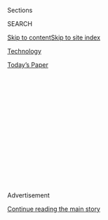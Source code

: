 <div id="app">

<div>

<div>

<div>

<div class="NYTAppHideMasthead css-1q2w90k e1suatyy0">

<div class="section css-ui9rw0 e1suatyy2">

<div class="css-eph4ug er09x8g0">

<div class="css-6n7j50">

</div>

<span class="css-1dv1kvn">Sections</span>

<div class="css-10488qs">

<span class="css-1dv1kvn">SEARCH</span>

</div>

[Skip to content](#site-content)[Skip to site
index](#site-index)

</div>

<div id="masthead-section-label" class="css-1wr3we4 eaxe0e00">

[Technology](https://www.nytimes.com/section/technology)

</div>

<div class="css-10698na e1huz5gh0">

</div>

</div>

<div id="masthead-bar-one" class="section hasLinks css-15hmgas e1csuq9d3">

<div class="css-uqyvli e1csuq9d0">

</div>

<div class="css-1uqjmks e1csuq9d1">

</div>

<div class="css-9e9ivx">

[](https://myaccount.nytimes.com/auth/login?response_type=cookie&client_id=vi)

</div>

<div class="css-1bvtpon e1csuq9d2">

[Today’s
Paper](https://www.nytimes.com/section/todayspaper)

</div>

</div>

</div>

</div>

<div data-aria-hidden="false">

<div id="site-content" data-role="main">

<div>

<div class="css-1aor85t" style="opacity:0.000000001;z-index:-1;visibility:hidden">

<div class="css-1hqnpie">

<div class="css-epjblv">

<span class="css-17xtcya">[Technology](/section/technology)</span><span class="css-x15j1o">|</span><span class="css-fwqvlz">Amazon,
Apple, Facebook and Google Prepare for Their ‘Big Tobacco
Moment’</span>

</div>

<div class="css-k008qs">

<div class="css-1iwv8en">

<span class="css-18z7m18"></span>

<div>

</div>

</div>

<span class="css-1n6z4y">https://nyti.ms/3f7lchW</span>

<div class="css-1705lsu">

<div class="css-4xjgmj">

<div class="css-4skfbu" data-role="toolbar" data-aria-label="Social Media Share buttons, Save button, and Comments Panel with current comment count" data-testid="share-tools">

  - 
  - 
  - 
  - 
    
    <div class="css-6n7j50">
    
    </div>

  - 
  - 

</div>

</div>

</div>

</div>

</div>

</div>

<div id="NYT_TOP_BANNER_REGION" class="css-13pd83m">

</div>

<div id="top-wrapper" class="css-1sy8kpn">

<div id="top-slug" class="css-l9onyx">

Advertisement

</div>

[Continue reading the main
story](#after-top)

<div class="ad top-wrapper" style="text-align:center;height:100%;display:block;min-height:250px">

<div id="top" class="place-ad" data-position="top" data-size-key="top">

</div>

</div>

<div id="after-top">

</div>

</div>

<div>

<div id="sponsor-wrapper" class="css-1hyfx7x">

<div id="sponsor-slug" class="css-19vbshk">

Supported by

</div>

[Continue reading the main
story](#after-sponsor)

<div id="sponsor" class="ad sponsor-wrapper" style="text-align:center;height:100%;display:block">

</div>

<div id="after-sponsor">

</div>

</div>

<div class="css-186x18t">

</div>

<div class="css-1vkm6nb ehdk2mb0">

# Amazon, Apple, Facebook and Google Prepare for Their ‘Big Tobacco Moment’

</div>

The tech C.E.O.s will appear together at a congressional hearing on
Wednesday to argue that their companies do not stifle competition.

<div class="css-79elbk" data-testid="photoviewer-wrapper">

<div class="css-z3e15g" data-testid="photoviewer-wrapper-hidden">

</div>

<div class="css-1a48zt4 ehw59r15" data-testid="photoviewer-children">

![<span class="css-16f3y1r e13ogyst0" data-aria-hidden="true">Clockwise
from top left: Sundar Pichai of Google, Jeff Bezos of Amazon, Tim Cook
of Apple and Mark Zuckerberg of
Facebook.</span><span class="css-cnj6d5 e1z0qqy90" itemprop="copyrightHolder"><span class="css-1ly73wi e1tej78p0">Credit...</span><span><span>Clockwise
from top left: Erik Tanner for The New York Times; Kyle Johnson for The
New York Times; Jim Wilson/The New York Times; Jessica Chou for The New
York
Times</span></span></span>](https://static01.nyt.com/images/2020/07/24/business/24TECHCEOS-GRID/24TECHCEOS-GRID-articleLarge.jpg?quality=75&auto=webp&disable=upscale)

</div>

</div>

<div class="css-18e8msd">

<div class="css-vp77d3 epjyd6m0">

<div class="css-1baulvz">

By [<span class="css-1baulvz" itemprop="name">Cecilia
Kang</span>](https://www.nytimes.com/by/cecilia-kang),
[<span class="css-1baulvz" itemprop="name">Jack
Nicas</span>](https://www.nytimes.com/by/jack-nicas) and
[<span class="css-1baulvz last-byline" itemprop="name">David
McCabe</span>](https://www.nytimes.com/by/david-mccabe)

</div>

</div>

  - 
    
    <div class="css-ld3wwf e16638kd2">
    
    Published July 28, 2020Updated July 29,
    2020
    
    </div>

  - 
    
    <div class="css-4xjgmj">
    
    <div class="css-pvvomx" data-role="toolbar" data-aria-label="Social Media Share buttons, Save button, and Comments Panel with current comment count" data-testid="share-tools">
    
      - 
      - 
      - 
      - 
        
        <div class="css-6n7j50">
        
        </div>
    
      - 
      - 
    
    </div>
    
    </div>

</div>

</div>

<div class="section meteredContent css-1r7ky0e" name="articleBody" itemprop="articleBody">

<div class="css-1fanzo5 StoryBodyCompanionColumn">

<div class="css-53u6y8">

WASHINGTON — After lawmakers collected hundreds of hours of interviews
and obtained more than 1.3 million documents about Amazon, Apple,
Facebook and Google, their chief executives will testify before Congress
on Wednesday to defend their powerful businesses from the hammer of
government.

</div>

</div>

<div>

</div>

<div class="css-1fanzo5 StoryBodyCompanionColumn">

<div class="css-53u6y8">

The captains of the New Gilded Age — [Jeff Bezos of
Amazon](https://www.nytimes.com/2020/07/27/business/jeff-bezos-amazon-congress.html),
Tim Cook of Apple, Mark Zuckerberg of Facebook and Sundar Pichai of
Google — will appear together before Congress for the first time to
justify their business practices. Members of the House judiciary’s
antitrust subcommittee [have investigated the internet
giants](https://www.nytimes.com/2019/06/11/technology/antitrust-hearing.html)
for more than a year on accusations that they stifled rivals and harmed
consumers.

The hearing is the government’s most aggressive show against tech power
since the [pursuit to break up
Microsoft](https://www.nytimes.com/2000/04/04/business/us-vs-microsoft-overview-us-judge-says-microsoft-violated-antitrust-laws-with.html)
two decades ago. It is set to be a bizarre spectacle, with four men who
run companies worth a total of around $4.85 trillion — and who include
two of the world’s richest individuals — primed to argue that their
businesses are not really that powerful after all.

</div>

</div>

<div class="css-1fanzo5 StoryBodyCompanionColumn">

<div class="css-53u6y8">

And it will be a first in another way: Mr. Zuckerberg, Mr. Pichai, Mr.
Bezos and Mr. Cook will all be testifying via videoconference, rather
than rising side-by-side for a swearing-in at a witness table in
Washington. Perhaps appropriately, their reckoning will be broadcast
online.

“It has the feeling of tech’s Big Tobacco moment,” said Gigi Sohn, a
former senior adviser at the Federal Communications Commission and a
fellow at Georgetown University’s law school, referring to the [1994
congressional
appearance](https://www.nytimes.com/1994/04/15/us/tobacco-chiefs-say-cigarettes-aren-t-addictive.html)
of top executives of the seven largest American tobacco companies, who
said they did not believe that cigarettes were addictive.

The hearing, which caps a 13-month investigation by the House
subcommittee, will be closely watched for clues that could advance other
antitrust cases against the companies. The Federal Trade Commission, for
one, [is preparing to
depose](https://www.nytimes.com/2020/07/17/technology/ftc-facebook-investigation.html)
Mr. Zuckerberg and other Facebook executives in its 13-month probe of
the social network. The Justice Department may soon unveil a case
against Google. And an investigation into Apple by state attorneys
general also appears to be advancing.

As a result, preparations for the hearing have been frenetic — even with
the event postponed by a few days this week to accommodate the
commemoration of Representative John Lewis — as tech lobbyists jockeyed
behind the scenes to influence the types of questions that lawmakers
might ask.

At the hearing, which starts at noon on Wednesday, the 15 members of the
antitrust subcommittee will have five minutes for each question.
Representative David Cicilline, Democrat of Rhode Island and the
chairman of the subcommittee, will control the number of rounds of
questioning, potentially stretching questioning into the evening.

</div>

</div>

<div class="css-1fanzo5 StoryBodyCompanionColumn">

<div class="css-53u6y8">

The length of the hearing may also be prolonged since the antitrust
issues facing Apple, Facebook, [Google and
Amazon](https://www.nytimes.com/2019/06/02/business/google-antitrust-investigation.html)
are complex and vastly different.

Amazon is accused of abusing its role as both a retailer and a platform
hosting third-party sellers on its marketplace. Apple has been accused
of unfairly using its clout over its App Store to block rivals and to
force apps to pay high commissions. Rivals have said Facebook has a
monopoly in social networking. Alphabet, the parent company of Google,
is dealing with multiple antitrust allegations because of Google’s
dominance in online advertising, search and smartphone software.

Democrats may also veer off the topic of antitrust and bring up concerns
about misinformation on social media. Some Republicans are expected to
sidetrack discussion with their concerns of liberal bias at the Silicon
Valley companies and accusations that conservative voices are censored.

“There was an attitude these were great American companies that created
jobs and that we should have a hands-off approach and let them
flourish,” Mr. Cicilline said in an interview. “But there are a lot of
serious issues we have uncovered over the course of the investigation
that weren’t apparent when we first began investigating.”

Facebook, Amazon, Google and Apple declined to comment.

For the chief executives, the hearing will be a test of how they perform
under fire. Mr. Bezos, 56, has [not previously testified to
Congress](https://www.nytimes.com/2020/07/27/business/jeff-bezos-amazon-congress.html?action=click&module=News&pgtype=Homepage),
while Mr. Cook, 59, and Mr. Pichai, 48, have both testified once before.
Mr. Zuckerberg, 36, the youngest of the group, has the distinction of
being the veteran: He has answered questions at three congressional
hearings in the past two years as Facebook has dealt with issues such as
election interference and privacy violations.

But none are taking any chances for the event to go awry. Mr.
Zuckerberg, who had been at his 750-acre estate on the Hawaiian island
of Kauai, has been preparing for his testimony with the law firm
WilmerHale, according to people with knowledge of the matter. And a
small team is working with Mr. Bezos for his testimony in Seattle, said
people with knowledge of the matter.

For weeks, the tech giants have also waged a lobbying battle to soften
any blows. All four chief executives planned to call lawmakers on the
House subcommittee in the days before the hearing, said three people
with knowledge of the preparations who were not authorized to speak
publicly.

</div>

</div>

<div class="css-1fanzo5 StoryBodyCompanionColumn">

<div class="css-53u6y8">

Apple and Amazon also recently released studies to rebut claims of
market dominance and anticompetitive practices. Last week, Apple
publicized a study by a consulting firm called Analysis Group showing
that the 30 percent commission it charges many apps for the right to
appear on iPhones is close to what other platforms charge for
distribution. The study left out that Apple helped popularize that 30
percent standard across the industry.

Amazon-funded economic consultants have in recent months argued that the
e-commerce company’s business model, which is not grounded in selling
ads like Google and Facebook, makes it less likely to violate antitrust
laws. Last week, Amazon also released [a report on small
business](https://blog.aboutamazon.com/small-business/small-business-success-in-challenging-times),
saying sales by third-party sellers grew 26 percent in the past year,
outpacing Amazon’s own sales directly to consumers.

Google has said that the search and advertising tech markets that it
dominates are changing fast. More than half of all searches for products
on the internet originate on Amazon, Google’s lobbyists have said.

And Facebook’s Washington staff has pointed to competition from China,
particularly from the popular video app
[TikTok](https://www.nytimes.com/2020/07/26/technology/tiktok-china-ban-model.html),
as evidence that competition in social media abounds. The Chinese-owned
app is in the cross hairs of the Trump administration, which has
[threatened to ban
it](https://www.nytimes.com/2020/07/26/technology/tiktok-china-ban-model.html)
for national security reasons.

Big Tech’s rivals have also jockeyed to have their gripes brought up at
the hearing, even if for just a few minutes. The House subcommittee has
been flooded with proposed questions, documents and letters from the
companies’ competitors, according to congressional staff and rivals.

Spotify, for instance, submitted questions about Apple’s dominance of
the App Store. GreatFire, a China-based group, sent a letter with nine
questions for Mr. Cook about Apple’s censorship of certain apps in
China. Blix, a company whose email app competes with Apple and that is
suing Apple in federal court for patent infringement, sent five
questions to the subcommittee, including one on why[Apple ranked its own
apps ahead of rivals’
offerings](https://www.nytimes.com/interactive/2019/09/09/technology/apple-app-store-competition.html)
in its App Store.

This month, David Heinemeier Hansson, the co-founder of Basecamp, a
project-management tool, said he also briefed lawmakers on[a recent
public spat with
Apple](https://www.nytimes.com/2020/06/19/opinion/apple-app-store-hey.html).
Apple had denied Basecamp’s new email app from appearing in the App
Store because it charged customers outside of Apple’s payment system.
After Mr. Heinemeier Hansson complained publicly, Apple permitted the
app with some minor changes.

</div>

</div>

<div class="css-1fanzo5 StoryBodyCompanionColumn">

<div class="css-53u6y8">

The subcommittee’s members, who have already held five hearings about
the tech giants, were informed and thoughtful during his briefing, Mr.
Heinemeier Hansson said.

“Clearly there’s already a great resonance,” he said.

Even if the hearing results in more theater than substance, some said
the greatest risk to the tech companies was increasing momentum toward
regulations.

“The C.E.O.s don’t want to be testifying. Even having this collective
hearing creates a sense of quasi-guilt just because of who else has
gotten called in like this — Big Pharma, Big Tobacco, Big Banks,” said
Paul Gallant, a tech policy analyst at the investment firm Cowen.
“That’s not a crowd they want to be associated with.”

Cecilia Kang reported from Washington, Jack Nicas from Chicago and David
McCabe from Wellfleet, Mass. Daisuke Wakabayashi, Mike Isaac and Karen
Weise contributed reporting.

</div>

</div>

<div>

</div>

</div>

<div>

</div>

<div>

</div>

<div>

</div>

<div>

<div id="bottom-wrapper" class="css-1ede5it">

<div id="bottom-slug" class="css-l9onyx">

Advertisement

</div>

[Continue reading the main
story](#after-bottom)

<div id="bottom" class="ad bottom-wrapper" style="text-align:center;height:100%;display:block;min-height:90px">

</div>

<div id="after-bottom">

</div>

</div>

</div>

</div>

</div>

## Site Index

<div>

</div>

## Site Information Navigation

  - [© <span>2020</span> <span>The New York Times
    Company</span>](https://help.nytimes.com/hc/en-us/articles/115014792127-Copyright-notice)

<!-- end list -->

  - [NYTCo](https://www.nytco.com/)
  - [Contact
    Us](https://help.nytimes.com/hc/en-us/articles/115015385887-Contact-Us)
  - [Work with us](https://www.nytco.com/careers/)
  - [Advertise](https://nytmediakit.com/)
  - [T Brand Studio](http://www.tbrandstudio.com/)
  - [Your Ad
    Choices](https://www.nytimes.com/privacy/cookie-policy#how-do-i-manage-trackers)
  - [Privacy](https://www.nytimes.com/privacy)
  - [Terms of
    Service](https://help.nytimes.com/hc/en-us/articles/115014893428-Terms-of-service)
  - [Terms of
    Sale](https://help.nytimes.com/hc/en-us/articles/115014893968-Terms-of-sale)
  - [Site
    Map](https://spiderbites.nytimes.com)
  - [Help](https://help.nytimes.com/hc/en-us)
  - [Subscriptions](https://www.nytimes.com/subscription?campaignId=37WXW)

</div>

</div>

</div>

</div>
